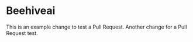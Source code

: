 # Beehiveai

This is an example change to test a Pull Request.
Another change for a Pull Request test.
